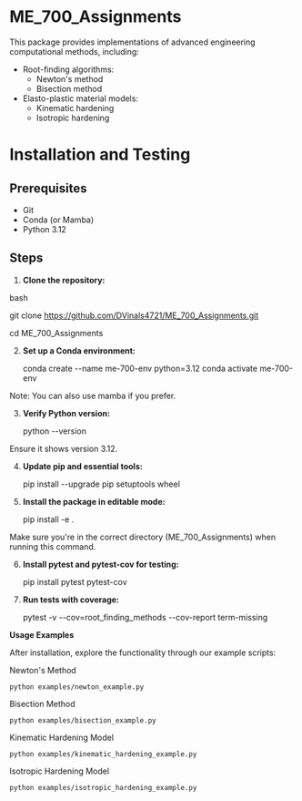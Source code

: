 # ME_700_Assignments

This package provides implementations of advanced engineering computational methods, including:

- Root-finding algorithms:
  - Newton's method
  - Bisection method
- Elasto-plastic material models:
  - Kinematic hardening
  - Isotropic hardening

# Installation and Testing

## Prerequisites
- Git
- Conda (or Mamba)
- Python 3.12

## Steps

1. **Clone the repository:**

  bash

  git clone https://github.com/DVinals4721/ME_700_Assignments.git

  cd ME_700_Assignments

2. **Set up a Conda environment:**

    conda create --name me-700-env python=3.12
    conda activate me-700-env

Note: You can also use mamba if you prefer.

3. **Verify Python version:**

    python --version

Ensure it shows version 3.12.

4. **Update pip and essential tools:**

    pip install --upgrade pip setuptools wheel

5. **Install the package in editable mode:**

    pip install -e .

Make sure you're in the correct directory (ME_700_Assignments) when running this command.

6. **Install pytest and pytest-cov for testing:**

    pip install pytest pytest-cov

7. **Run tests with coverage:**

    pytest -v --cov=root_finding_methods --cov-report term-missing

**Usage Examples**

After installation, explore the functionality through our example scripts:

Newton's Method

    python examples/newton_example.py

Bisection Method

    python examples/bisection_example.py

Kinematic Hardening Model

    python examples/kinematic_hardening_example.py

Isotropic Hardening Model

    python examples/isotropic_hardening_example.py

